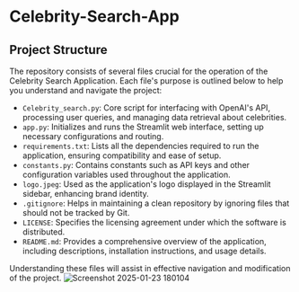 # Celebrity-Search-App
## Project Structure

The repository consists of several files crucial for the operation of the Celebrity Search Application. Each file's purpose is outlined below to help you understand and navigate the project:

- `Celebrity_search.py`: Core script for interfacing with OpenAI's API, processing user queries, and managing data retrieval about celebrities.
- `app.py`: Initializes and runs the Streamlit web interface, setting up necessary configurations and routing.
- `requirements.txt`: Lists all the dependencies required to run the application, ensuring compatibility and ease of setup.
- `constants.py`: Contains constants such as API keys and other configuration variables used throughout the application.
- `logo.jpeg`: Used as the application's logo displayed in the Streamlit sidebar, enhancing brand identity.
- `.gitignore`: Helps in maintaining a clean repository by ignoring files that should not be tracked by Git.
- `LICENSE`: Specifies the licensing agreement under which the software is distributed.
- `README.md`: Provides a comprehensive overview of the application, including descriptions, installation instructions, and usage details.

Understanding these files will assist in effective navigation and modification of the project.
![Screenshot 2025-01-23 180104](https://github.com/user-attachments/assets/43483171-0165-40ab-ae24-5eb62d764397)

